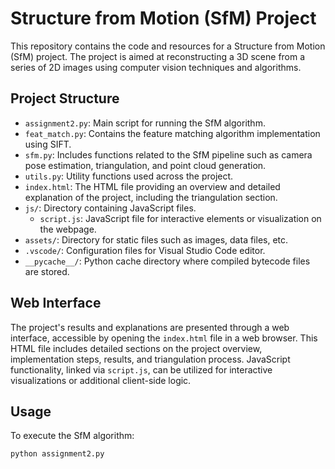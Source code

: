 # Structure from Motion (SfM) Project

This repository contains the code and resources for a Structure from Motion (SfM) project. The project is aimed at reconstructing a 3D scene from a series of 2D images using computer vision techniques and algorithms.

## Project Structure

- `assignment2.py`: Main script for running the SfM algorithm.
- `feat_match.py`: Contains the feature matching algorithm implementation using SIFT.
- `sfm.py`: Includes functions related to the SfM pipeline such as camera pose estimation, triangulation, and point cloud generation.
- `utils.py`: Utility functions used across the project.
- `index.html`: The HTML file providing an overview and detailed explanation of the project, including the triangulation section.
- `js/`: Directory containing JavaScript files.
  - `script.js`: JavaScript file for interactive elements or visualization on the webpage.
- `assets/`: Directory for static files such as images, data files, etc.
- `.vscode/`: Configuration files for Visual Studio Code editor.
- `__pycache__/`: Python cache directory where compiled bytecode files are stored.

## Web Interface

The project's results and explanations are presented through a web interface, accessible by opening the `index.html` file in a web browser. This HTML file includes detailed sections on the project overview, implementation steps, results, and triangulation process. JavaScript functionality, linked via `script.js`, can be utilized for interactive visualizations or additional client-side logic.

## Usage

To execute the SfM algorithm:

```sh
python assignment2.py
```